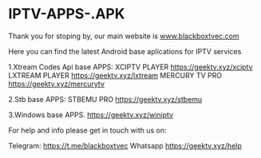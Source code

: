 # IPTV-APPS-.APK
Thank you for stoping by, our main website is www.blackboxtvec.com

Here you can find the latest Android base aplications for IPTV services

1.Xtream Codes Api base APPS:
XCIPTV PLAYER
https://geektv.xyz/xciptv
LXTREAM PLAYER
https://geektv.xyz/lxtream
MERCURY TV PRO
https://geektv.xyz/mercurytv

2.Stb base APPS:
STBEMU PRO
https://geektv.xyz/stbemu

3.Windows base APPS.
https://geektv.xyz/winiptv

For help and info please get in touch with us on:

Telegram:
https://t.me/blackboxtvec
Whatsapp
https://geektv.xyz/help




